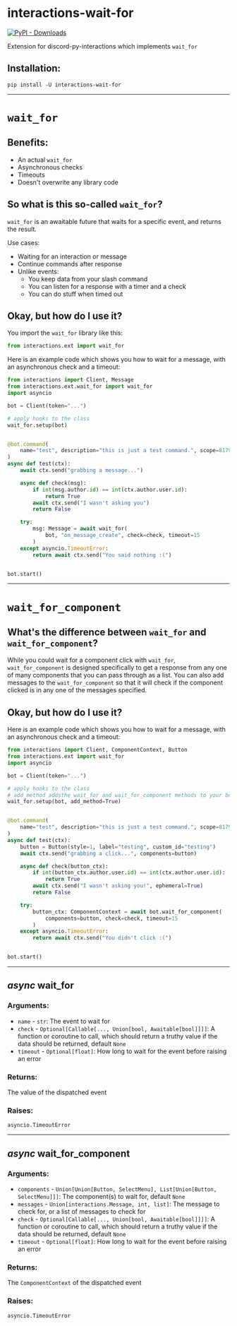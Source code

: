 # interactions-wait-for
[![PyPI - Downloads](https://img.shields.io/pypi/dm/interactions-wait-for?color=blue&style=for-the-badge)](https://pypi.org/project/interactions-wait-for/)

Extension for discord-py-interactions which implements `wait_for`

## Installation:
```
pip install -U interactions-wait-for
```

--------------------------------------

# `wait_for`
## Benefits:
- An actual `wait_for`
- Asynchronous checks
- Timeouts
- Doesn't overwrite any library code

## So what is this so-called `wait_for`?
`wait_for` is an awaitable future that waits for a specific event, and returns the result.

Use cases:
- Waiting for an interaction or message
- Continue commands after response
- Unlike events:
    - You keep data from your slash command
    - You can listen for a response with a timer and a check
    - You can do stuff when timed out

## Okay, but how do I use it?
You import the `wait_for` library like this:
```py
from interactions.ext import wait_for
```

Here is an example code which shows you how to wait for a message, with an asynchronous check and a timeout:
```py
from interactions import Client, Message
from interactions.ext.wait_for import wait_for
import asyncio

bot = Client(token="...")

# apply hooks to the class
wait_for.setup(bot)


@bot.command(
    name="test", description="this is just a test command.", scope=817958268097789972
)
async def test(ctx):
    await ctx.send("grabbing a message...")

    async def check(msg):
        if int(msg.author.id) == int(ctx.author.user.id):
            return True
        await ctx.send("I wasn't asking you")
        return False

    try:
        msg: Message = await wait_for(
            bot, "on_message_create", check=check, timeout=15
        )
    except asyncio.TimeoutError:
        return await ctx.send("You said nothing :(")


bot.start()
```

--------------------------------------

# `wait_for_component`

## What's the difference between `wait_for` and `wait_for_component`?
While you could wait for a component click with `wait_for`, `wait_for_component` is designed specifically to get a response from any one of many components that you can pass through as a list. You can also add messages to the `wait_for_component` so that it will check if the component clicked is in any one of the messages specified.

## Okay, but how do I use it?


Here is an example code which shows you how to wait for a message, with an asynchronous check and a timeout:
```py
from interactions import Client, ComponentContext, Button
from interactions.ext import wait_for
import asyncio

bot = Client(token="...")

# apply hooks to the class
# add_method addsthe wait_for and wait_for_component methods to your bot
wait_for.setup(bot, add_method=True)


@bot.command(
    name="test", description="this is just a test command.", scope=817958268097789972
)
async def test(ctx):
    button = Button(style=1, label="testing", custom_id="testing")
    await ctx.send("grabbing a click...", components=button)

    async def check(button_ctx):
        if int(button_ctx.author.user.id) == int(ctx.author.user.id):
            return True
        await ctx.send("I wasn't asking you!", ephemeral=True)
        return False

    try:
        button_ctx: ComponentContext = await bot.wait_for_component(
            components=button, check=check, timeout=15
        )
    except asyncio.TimeoutError:
        return await ctx.send("You didn't click :(")


bot.start()
```

--------------------------------------

## *async* wait_for

### Arguments:
- `name` - `str`: The event to wait for
- `check` - `Optional[Callable[..., Union[bool, Awaitable[bool]]]]`: A function or coroutine to call, which should return a truthy value if the data should be returned, default `None`
- `timeout` - `Optional[float]`: How long to wait for the event before raising an error

### Returns:
The value of the dispatched event

### Raises:
`asyncio.TimeoutError`

--------------------------------------

## *async* wait_for_component

### Arguments:
- `components` - `Union[Union[Button, SelectMenu], List[Union[Button, SelectMenu]]]`: The component(s) to wait for, default `None`
- `messages` - `Union[interactions.Message, int, list]`: The message to check for, or a list of messages to check for
- `check` - `Optional[Callable[..., Union[bool, Awaitable[bool]]]]`: A function or coroutine to call, which should return a truthy value if the data should be returned, default `None`
- `timeout` - `Optional[float]`: How long to wait for the event before raising an error

### Returns:
The `ComponentContext` of the dispatched event

### Raises:
`asyncio.TimeoutError`
